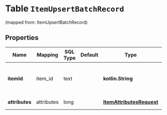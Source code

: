 
# Table `ItemUpsertBatchRecord`
(mapped from: ItemUpsertBatchRecord)

## Properties
Name | Mapping | SQL Type | Default | Type | Description | Notes
---- | ------- | -------- | ------- | ---- | ----------- | -----
**itemId** | item_id | text |  | **kotlin.String** | The catalog item id in the merchant namespace |  [optional]
**attributes** | attributes | long |  | [**ItemAttributesRequest**](ItemAttributesRequest.md) |  |  [optional] [foreignkey]




